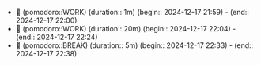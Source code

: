 
- 🍅 (pomodoro::WORK) (duration:: 1m) (begin:: 2024-12-17 21:59) - (end:: 2024-12-17 22:00)
- 🍅 (pomodoro::WORK) (duration:: 20m) (begin:: 2024-12-17 22:04) - (end:: 2024-12-17 22:24)
- 🥤 (pomodoro::BREAK) (duration:: 5m) (begin:: 2024-12-17 22:33) - (end:: 2024-12-17 22:38)